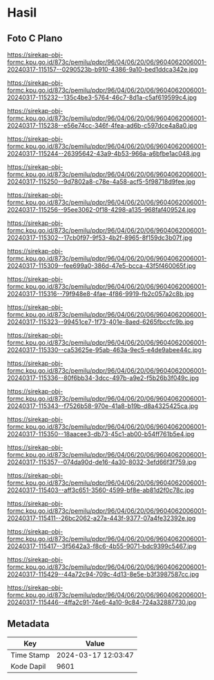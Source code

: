 # Hasil

## Foto C Plano

https://sirekap-obj-formc.kpu.go.id/873c/pemilu/pdpr/96/04/06/20/06/9604062006001-20240317-115157--0290523b-b910-4386-9a10-bed1ddca342e.jpg

https://sirekap-obj-formc.kpu.go.id/873c/pemilu/pdpr/96/04/06/20/06/9604062006001-20240317-115232--135c4be3-5764-46c7-8d1a-c5af619599c4.jpg

https://sirekap-obj-formc.kpu.go.id/873c/pemilu/pdpr/96/04/06/20/06/9604062006001-20240317-115238--e56e74cc-346f-4fea-ad6b-c597dce4a8a0.jpg

https://sirekap-obj-formc.kpu.go.id/873c/pemilu/pdpr/96/04/06/20/06/9604062006001-20240317-115244--26395642-43a9-4b53-966a-a6bfbe1ac048.jpg

https://sirekap-obj-formc.kpu.go.id/873c/pemilu/pdpr/96/04/06/20/06/9604062006001-20240317-115250--9d7802a8-c78e-4a58-acf5-5f98718d9fee.jpg

https://sirekap-obj-formc.kpu.go.id/873c/pemilu/pdpr/96/04/06/20/06/9604062006001-20240317-115256--95ee3062-0f18-4298-a135-968faf409524.jpg

https://sirekap-obj-formc.kpu.go.id/873c/pemilu/pdpr/96/04/06/20/06/9604062006001-20240317-115302--17cb0f97-9f53-4b2f-8965-8f159dc3b07f.jpg

https://sirekap-obj-formc.kpu.go.id/873c/pemilu/pdpr/96/04/06/20/06/9604062006001-20240317-115309--fee699a0-386d-47e5-bcca-43f5f460065f.jpg

https://sirekap-obj-formc.kpu.go.id/873c/pemilu/pdpr/96/04/06/20/06/9604062006001-20240317-115316--79f948e8-4fae-4f86-9919-fb2c057a2c8b.jpg

https://sirekap-obj-formc.kpu.go.id/873c/pemilu/pdpr/96/04/06/20/06/9604062006001-20240317-115323--99451ce7-1f73-401e-8aed-6265fbccfc9b.jpg

https://sirekap-obj-formc.kpu.go.id/873c/pemilu/pdpr/96/04/06/20/06/9604062006001-20240317-115330--ca53625e-95ab-463a-9ec5-e4de9abee44c.jpg

https://sirekap-obj-formc.kpu.go.id/873c/pemilu/pdpr/96/04/06/20/06/9604062006001-20240317-115336--80f6bb34-3dcc-497b-a9e2-f5b26b3f049c.jpg

https://sirekap-obj-formc.kpu.go.id/873c/pemilu/pdpr/96/04/06/20/06/9604062006001-20240317-115343--f7526b58-970e-41a8-b19b-d8a4325425ca.jpg

https://sirekap-obj-formc.kpu.go.id/873c/pemilu/pdpr/96/04/06/20/06/9604062006001-20240317-115350--18aacee3-db73-45c1-ab00-b54ff761b5e4.jpg

https://sirekap-obj-formc.kpu.go.id/873c/pemilu/pdpr/96/04/06/20/06/9604062006001-20240317-115357--074da90d-de16-4a30-8032-3efd66f3f759.jpg

https://sirekap-obj-formc.kpu.go.id/873c/pemilu/pdpr/96/04/06/20/06/9604062006001-20240317-115403--aff3c651-3560-4599-bf8e-ab81d2f0c78c.jpg

https://sirekap-obj-formc.kpu.go.id/873c/pemilu/pdpr/96/04/06/20/06/9604062006001-20240317-115411--26bc2062-a27a-443f-9377-07a4fe32392e.jpg

https://sirekap-obj-formc.kpu.go.id/873c/pemilu/pdpr/96/04/06/20/06/9604062006001-20240317-115417--3f5642a3-f8c6-4b55-9071-bdc9399c5467.jpg

https://sirekap-obj-formc.kpu.go.id/873c/pemilu/pdpr/96/04/06/20/06/9604062006001-20240317-115429--44a72c94-709c-4d13-8e5e-b3f3987587cc.jpg

https://sirekap-obj-formc.kpu.go.id/873c/pemilu/pdpr/96/04/06/20/06/9604062006001-20240317-115446--4ffa2c91-74e6-4a10-9c84-724a32887730.jpg


## Metadata

| Key        | Value               |
| ---------- | ------------------- |
| Time Stamp | 2024-03-17 12:03:47 |
| Kode Dapil | 9601                |



